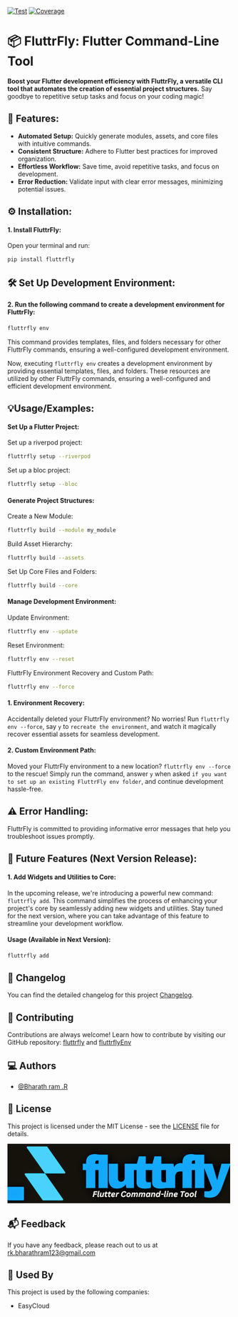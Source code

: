 [![Test](https://github.com/bharathram444/fluttrfly/actions/workflows/test.yml/badge.svg)](https://github.com/bharathram444/fluttrfly/actions/workflows/test.yml)
[![Coverage](https://codecov.io/gh/bharathram444/fluttrfly/branch/main/graph/badge.svg)](https://app.codecov.io/gh/bharathram444/fluttrfly)
# 📦 FluttrFly: Flutter Command-Line Tool 



**Boost your Flutter development efficiency with FluttrFly, a versatile CLI tool that automates the creation of essential project structures.** Say goodbye to repetitive setup tasks and focus on your coding magic!

## 🎯 Features:

- **Automated Setup:** Quickly generate modules, assets, and core files with intuitive commands.
- **Consistent Structure:** Adhere to Flutter best practices for improved organization.
- **Effortless Workflow:** Save time, avoid repetitive tasks, and focus on development.
- **Error Reduction:** Validate input with clear error messages, minimizing potential issues.
## ⚙️ Installation:

#### 1. **Install FluttrFly:**
   Open your terminal and run:
   ```bash
   pip install fluttrfly
   ```
## 🛠️ Set Up Development Environment:

#### 2. **Run the following command to create a development environment for FluttrFly:**
   ```bash
   fluttrfly env
   ```
   This command provides templates, files, and folders necessary for other FluttrFly commands, ensuring a well-configured development environment.

Now, executing `fluttrfly env` creates a development environment by providing essential templates, files, and folders. These resources are utilized by other FluttrFly commands, ensuring a well-configured and efficient development environment.
## 💡Usage/Examples:
#### Set Up a Flutter Project:
Set up a riverpod project:
```bash
fluttrfly setup --riverpod
```
Set up a bloc project:
```bash
fluttrfly setup --bloc
```
#### Generate Project Structures:

Create a New Module:
```bash
fluttrfly build --module my_module
```
Build Asset Hierarchy:
```bash
fluttrfly build --assets
```
Set Up Core Files and Folders:
```bash
fluttrfly build --core
```
#### Manage Development Environment:

Update Environment:
```bash
fluttrfly env --update
```
Reset Environment:
```bash
fluttrfly env --reset
```
FluttrFly Environment Recovery and Custom Path:
```bash
fluttrfly env --force
```
#### 1. Environment Recovery:
Accidentally deleted your FluttrFly environment? No worries! Run `fluttrfly env --force`, say `y` to `recreate the environment`, and watch it magically recover essential assets for seamless development.
#### 2. Custom Environment Path:
Moved your FluttrFly environment to a new location? `fluttrfly env --force` to the rescue! Simply run the command, answer `y` when asked `if you want to set up an existing FluttrFly env folder`, and continue development hassle-free.
## ⚠️ Error Handling:

FluttrFly is committed to providing informative error messages that help you troubleshoot issues promptly.
## 🔮 Future Features (Next Version Release):

#### 1. Add Widgets and Utilities to Core:

In the upcoming release, we're introducing a powerful new command: `fluttrfly add`. This command simplifies the process of enhancing your project's core by seamlessly adding new widgets and utilities. Stay tuned for the next version, where you can take advantage of this feature to streamline your development workflow.

#### Usage (Available in Next Version):

```bash
fluttrfly add
```
## 📝 Changelog

You can find the detailed changelog for this project [Changelog](CHNAGELOG.md).

## 🌟 Contributing

Contributions are always welcome!
Learn how to contribute by visiting our GitHub repository: [fluttrfly](https://github.com/bharathram444/fluttrfly) and [fluttrflyEnv](https://github.com/bharathram444/fluttrflyEnv)


## ‍💻 Authors

- [@Bharath ram .R](https://github.com/bharathram444)


## 🧾 License
This project is licensed under the MIT License - see the [LICENSE](https://github.com/bharathram444/fluttrfly/blob/main/LICENSE) file for details.



![Logo](https://github.com/bharathram444/fluttrfly/blob/main/image/dark.png?raw=true)


## 📬 Feedback

If you have any feedback, please reach out to us at rk.bharathram123@gmail.com

## 🏢 Used By

This project is used by the following companies:

-  EasyCloud
